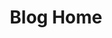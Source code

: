 ---
home: true
layout: BlogHome
icon: home
title: Blog Home
heroImage: /logo.png
heroText: MengGuyi's blog
tagline: There is no universal justice in the world, only diverse views and stances.
heroFullScreen: true
projects:
  - icon: book
    name: Blog Home
    desc: Cattery
    link: https://blog.mengguyi.com/en/

  - icon: link
    name: Posts
    desc: Something written casually
    link: https://blog.mengguyi.com/en/posts/

  - icon: article
    name: Articles
    desc: Share various articles
    link: https://blog.mengguyi.com/en/articles/

  - icon: friend
    name: Friendly link
    desc: My good buddies
    link: https://blog.mengguyi.com/en/articles/friends.html

  - icon: project
    name: MengGuyi's Cloud Drive
    desc: Something useful
    link: https://drive.mengguyi.com/

  - icon: music
    name: Unlock music
    desc: Remove encryption from purchased music
    link: https://unlock-music.mengguyi.com/

  - icon: fab fa-telegram
    name: TG channel
    desc: Guyi's Telegram channel
    link: https://diary.mengguyi.com/

  - icon: fab fa-github
    name: Github proxy
    desc: Accelerate Github access in China
    link: https://gh-proxy.mengguyi.com/

  - icon: cloud
    name: Server status
    desc: UptimeFlare
    link: https://mengguyistatus.com/

footer: <a href="https://icp.gov.moe/?keyword=20230543" target="_blank">萌ICP备20230543号</a>
---